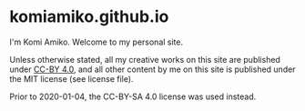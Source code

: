 # komiamiko.github.io

I'm Komi Amiko. Welcome to my personal site.

Unless otherwise stated, all my creative works on this site are published under [CC-BY 4.0](https://creativecommons.org/licenses/by/4.0/),
and all other content by me on this site is published under the MIT license (see license file).

Prior to 2020-01-04, the CC-BY-SA 4.0 license was used instead.
